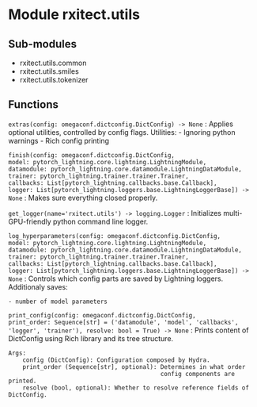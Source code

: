 Module rxitect.utils
====================

Sub-modules
-----------
* rxitect.utils.common
* rxitect.utils.smiles
* rxitect.utils.tokenizer

Functions
---------

    
`extras(config: omegaconf.dictconfig.DictConfig) ‑> None`
:   Applies optional utilities, controlled by config flags.
    Utilities:
    - Ignoring python warnings
    - Rich config printing

    
`finish(config: omegaconf.dictconfig.DictConfig, model: pytorch_lightning.core.lightning.LightningModule, datamodule: pytorch_lightning.core.datamodule.LightningDataModule, trainer: pytorch_lightning.trainer.trainer.Trainer, callbacks: List[pytorch_lightning.callbacks.base.Callback], logger: List[pytorch_lightning.loggers.base.LightningLoggerBase]) ‑> None`
:   Makes sure everything closed properly.

    
`get_logger(name='rxitect.utils') ‑> logging.Logger`
:   Initializes multi-GPU-friendly python command line logger.

    
`log_hyperparameters(config: omegaconf.dictconfig.DictConfig, model: pytorch_lightning.core.lightning.LightningModule, datamodule: pytorch_lightning.core.datamodule.LightningDataModule, trainer: pytorch_lightning.trainer.trainer.Trainer, callbacks: List[pytorch_lightning.callbacks.base.Callback], logger: List[pytorch_lightning.loggers.base.LightningLoggerBase]) ‑> None`
:   Controls which config parts are saved by Lightning loggers. Additionaly saves:
    
    - number of model parameters

    
`print_config(config: omegaconf.dictconfig.DictConfig, print_order: Sequence[str] = ('datamodule', 'model', 'callbacks', 'logger', 'trainer'), resolve: bool = True) ‑> None`
:   Prints content of DictConfig using Rich library and its tree structure.
    
    Args:
        config (DictConfig): Configuration composed by Hydra.
        print_order (Sequence[str], optional): Determines in what order
                                               config components are printed.
        resolve (bool, optional): Whether to resolve reference fields of DictConfig.